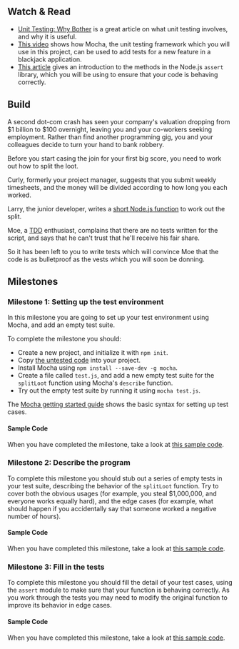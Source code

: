 ## Watch & Read

* [Unit Testing: Why Bother](http://soundsoftware.ac.uk/unit-testing-why-bother/) is a great article on what unit testing involves, and why it is useful.
* [This video](https://www.youtube.com/watch?v=zMJ4BAE1ACA) shows how Mocha, the unit testing framework which you will use in this project, can be used to add tests for a new feature in a blackjack application.
* [This article](http://nelsonic.gitbooks.io/node-js-by-example/content/core/assert/README.html) gives an introduction to the methods in the Node.js `assert` library, which you will be using to ensure that your code is behaving correctly.

## Build

A second dot-com crash has seen your company's valuation dropping from $1 billion to $100 overnight, leaving you and your co-workers seeking employment.  Rather than find another programming gig, you and your colleagues decide to turn your hand to bank robbery.

Before you start casing the join for your first big score, you need to work out how to split the loot.

Curly, formerly your project manager, suggests that you submit weekly timesheets, and the money will be divided according to how long you each worked.

Larry, the junior developer, writes a [short Node.js function](https://gist.github.com/oampo/eef075f95e77f14573d5) to work out the split.

Moe, a [TDD](https://en.wikipedia.org/wiki/Test-driven_development) enthusiast, complains that there are no tests written for the script, and says that he can't trust that he'll receive his fair share.

So it has been left to you to write tests which will convince Moe that the code is as bulletproof as the vests which you will soon be donning.

## Milestones

### Milestone 1: Setting up the test environment

In this milestone you are going to set up your test environment using Mocha, and add an empty test suite.

To complete the milestone you should:

* Create a new project, and initialize it with `npm init`.
* Copy [the untested code](https://gist.github.com/oampo/eef075f95e77f14573d5) into your project.
* Install Mocha using `npm install --save-dev -g mocha`.
* Create a file called `test.js`, and add a new empty test suite for the `splitLoot` function using Mocha's `describe` function.
* Try out the empty test suite by running it using `mocha test.js`.

The [Mocha getting started guide](http://mochajs.org/#getting-started) shows the basic syntax for setting up test cases.

#### Sample Code

When you have completed the milestone, take a look at [this sample code](https://gist.github.com/oampo/2366e2db1f76a14d587d).

### Milestone 2: Describe the program

To complete this milestone you should stub out a series of empty tests in your test suite, describing the behavior of the `splitLoot` function.  Try to cover both the obvious usages (for example, you steal $1,000,000, and everyone works equally hard), and the edge cases (for example, what should happen if you accidentally say that someone worked a negative number of hours).

#### Sample Code

When you have completed this milestone, take a look at [this sample code](https://gist.github.com/oampo/d9fcab8742e21c9f99dd).

### Milestone 3: Fill in the tests

To complete this milestone you should fill the detail of your test cases, using the `assert` module to make sure that your function is behaving correctly.  As you work through the tests you may need to modify the original function to improve its behavior in edge cases.

#### Sample Code

When you have completed this milestone, take a look at [this sample code](https://gist.github.com/oampo/88196f28e92656ecef17).


